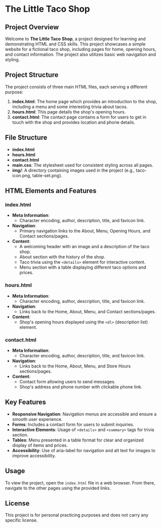 # The Little Taco Shop

## Project Overview

Welcome to **The Little Taco Shop**, a project designed for learning and demonstrating HTML and CSS skills. This project showcases a simple website for a fictional taco shop, including pages for home, opening hours, and contact information. The project also utilizes basic web navigation and styling.

## Project Structure

The project consists of three main HTML files, each serving a different purpose:

1. **index.html**: The home page which provides an introduction to the shop, including a menu and some interesting trivia about tacos.
2. **hours.html**: This page details the shop's opening hours.
3. **contact.html**: The contact page contains a form for users to get in touch with the shop and provides location and phone details.

## File Structure

- **index.html**
- **hours.html**
- **contact.html**
- **main.css**: The stylesheet used for consistent styling across all pages.
- **img/**: A directory containing images used in the project (e.g., taco-icon.png, table-set.png).

## HTML Elements and Features

### index.html

- **Meta Information**:
  - Character encoding, author, description, title, and favicon link.
- **Navigation**:
  - Primary navigation links to the About, Menu, Opening Hours, and Contact sections/pages.
- **Content**:
  - A welcoming header with an image and a description of the taco shop.
  - About section with the history of the shop.
  - Taco trivia using the `<details>` element for interactive content.
  - Menu section with a table displaying different taco options and prices.

### hours.html

- **Meta Information**:
  - Character encoding, author, description, title, and favicon link.
- **Navigation**:
  - Links back to the Home, About, Menu, and Contact sections/pages.
- **Content**:
  - Shop's opening hours displayed using the `<dl>` (description list) element.

### contact.html

- **Meta Information**:
  - Character encoding, author, description, title, and favicon link.
- **Navigation**:
  - Links back to the Home, About, Menu, and Store Hours sections/pages.
- **Content**:
  - Contact form allowing users to send messages.
  - Shop's address and phone number with clickable phone link.

## Key Features

- **Responsive Navigation**: Navigation menus are accessible and ensure a smooth user experience.
- **Forms**: Includes a contact form for users to submit inquiries.
- **Interactive Elements**: Usage of `<details>` and `<summary>` tags for trivia section.
- **Tables**: Menu presented in a table format for clear and organized display of items and prices.
- **Accessibility**: Use of aria-label for navigation and alt text for images to improve accessibility.

## Usage

To view the project, open the `index.html` file in a web browser. From there, navigate to the other pages using the provided links.

## License

This project is for personal practicing purposes and does not carry any specific license.
